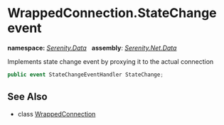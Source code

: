 # WrappedConnection.StateChange event
**namespace:** *[Serenity.Data](../../README.md#serenity.data-namespace)*   **assembly**: *[Serenity.Net.Data](../../README.md)*

Implements state change event by proxying it to the actual connection

```csharp
public event StateChangeEventHandler StateChange;
```

## See Also

* class [WrappedConnection](../WrappedConnection.md)
